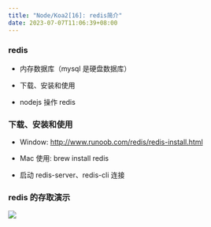 ```yaml
---
title: "Node/Koa2[16]: redis简介"
date: 2023-07-07T11:06:39+08:00
---
```


### redis

- 内存数据库（mysql 是硬盘数据库）

- 下载、安装和使用

- nodejs 操作 redis

### 下载、安装和使用

- Window: http://www.runoob.com/redis/redis-install.html

- Mac 使用: brew install redis

- 启动 redis-server、redis-cli 连接

### redis 的存取演示

<img src="/imgs/30/16.png" />
